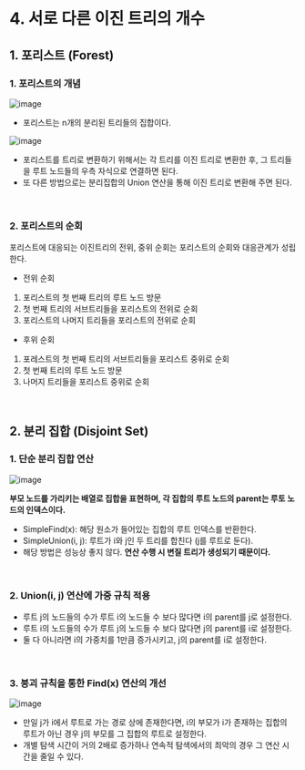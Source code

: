 # 4. 서로 다른 이진 트리의 개수

## 1. 포리스트 (Forest)

### 1. 포리스트의 개념

![image](https://user-images.githubusercontent.com/41320453/184079300-9ed9a7f9-7420-4d1b-bda3-0b85e2ffe219.png)
* 포리스트는 n개의 분리된 트리들의 집합이다.

![image](https://user-images.githubusercontent.com/41320453/184079323-914b5807-bc1c-4f5a-867b-2a811f6732eb.png)
* 포리스트를 트리로 변환하기 위해서는 각 트리를 이진 트리로 변환한 후, 그 트리들을 루트 노드들의 우측 자식으로 연결하면 된다.
* 또 다른 방법으로는 분리집합의 Union 연산을 통해 이진 트리로 변환해 주면 된다.
<br>

### 2. 포리스트의 순회
포리스트에 대응되는 이진트리의 전위, 중위 순회는 포리스트의 순회와 대응관계가 성립한다.

* 전위 순회
1. 포리스트의 첫 번째 트리의 루트 노드 방문
2. 첫 번째 트리의 서브트리들을 포리스트의 전위로 순회
3. 포리스트의 나머지 트리들을 포리스트의 전위로 순회

* 후위 순회
1. 포레스트의 첫 번째 트리의 서브트리들을 포리스트 중위로 순회
2. 첫 번째 트리의 루트 노드 방문
3. 나머지 트리들을 포리스트 중위로 순회
<br>

## 2. 분리 집합 (Disjoint Set)

### 1. 단순 분리 집합 연산

![image](https://user-images.githubusercontent.com/41320453/184080131-99c1cca9-ea23-4cee-b92f-d62f21a6cc43.png)

**부모 노드를 가리키는 배열로 집합을 표현하며, 각 집합의 루트 노드의 parent는 루토 노드의 인덱스이다.**

* SimpleFind(x): 해당 원소가 들어있는 집합의 루트 인덱스를 반환한다.
* SimpleUnion(i, j): 루트가 i와 j인 두 트리를 합친다 (j를 루트로 둔다).
* 해당 방법은 성능상 좋지 않다. **연산 수행 시 변질 트리가 생성되기 때문이다.**
<br>

### 2. Union(i, j) 연산에 가중 규칙 적용

* 루트 j의 노드들의 수가 루트 i의 노드들 수 보다 많다면 i의 parent를 j로 설정한다.
* 루트 i의 노드들의 수가 루트 j의 노드들 수 보다 많다면 j의 parent를 i로 설정한다.
* 둘 다 아니라면 i의 가중치를 1만큼 증가시키고, j의 parent를 i로 설정한다.
<br>

### 3. 붕괴 규칙을 통한 Find(x) 연산의 개선

![image](https://user-images.githubusercontent.com/41320453/184080946-5da7c046-4391-42b5-ad19-62b842569ecc.png)

* 만일 j가 i에서 루트로 가는 경로 상에 존재한다면, i의 부모가 i가 존재하는 집합의 루트가 아닌 경우 j의 부모를 그 집합의 루트로 설정한다.
* 개별 탐색 시간이 거의 2배로 증가하나 연속적 탐색에서의 최악의 경우 그 연산 시간을 줄일 수 있다.
